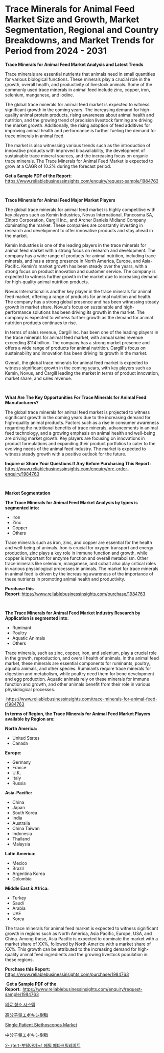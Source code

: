 <p><h1>Trace Minerals for Animal Feed Market Size and Growth, Market Segmentation, Regional and Country Breakdowns, and Market Trends for Period from 2024 -  2031</h1></p><p><strong>Trace Minerals for Animal Feed Market Analysis and Latest Trends</strong></p>
<p><p>Trace minerals are essential nutrients that animals need in small quantities for various biological functions. These minerals play a crucial role in the growth, overall health, and productivity of livestock animals. Some of the commonly used trace minerals in animal feed include zinc, copper, iron, selenium, manganese, and iodine.</p><p>The global trace minerals for animal feed market is expected to witness significant growth in the coming years. The increasing demand for high-quality animal protein products, rising awareness about animal health and nutrition, and the growing trend of precision livestock farming are driving the market growth. Additionally, the rising adoption of feed additives for improving animal health and performance is further fueling the demand for trace minerals in animal feed.</p><p>The market is also witnessing various trends such as the introduction of innovative products with improved bioavailability, the development of sustainable trace mineral sources, and the increasing focus on organic trace minerals. The Trace Minerals for Animal Feed Market is expected to grow at a CAGR of 10.2% during the forecast period.</p></p>
<p><strong>Get a Sample PDF of the Report:&nbsp;</strong> <a href="https://www.reliablebusinessinsights.com/enquiry/request-sample/1984763">https://www.reliablebusinessinsights.com/enquiry/request-sample/1984763</a></p>
<p>&nbsp;</p>
<p><strong>Trace Minerals for Animal Feed Major Market Players</strong></p>
<p><p>The global trace minerals for animal feed market is highly competitive with key players such as Kemin Industries, Novus International, Pancosma SA, Zinpro Corporation, Cargill Inc., and Archer Daniels Midland Company dominating the market. These companies are constantly investing in research and development to offer innovative products and stay ahead in the market.</p><p>Kemin Industries is one of the leading players in the trace minerals for animal feed market with a strong focus on research and development. The company has a wide range of products for animal nutrition, including trace minerals, and has a strong presence in North America, Europe, and Asia-Pacific. Kemin's market growth has been steady over the years, with a strong focus on product innovation and customer service. The company is expected to witness further growth in the market due to increasing demand for high-quality animal nutrition products.</p><p>Novus International is another key player in the trace minerals for animal feed market, offering a range of products for animal nutrition and health. The company has a strong global presence and has been witnessing steady growth in market share. Novus's focus on sustainable and high-performance solutions has been driving its growth in the market. The company is expected to witness further growth as the demand for animal nutrition products continues to rise.</p><p>In terms of sales revenue, Cargill Inc. has been one of the leading players in the trace minerals for animal feed market, with annual sales revenue exceeding $114 billion. The company has a strong market presence and offers a wide range of products for animal nutrition. Cargill's focus on sustainability and innovation has been driving its growth in the market.</p><p>Overall, the global trace minerals for animal feed market is expected to witness significant growth in the coming years, with key players such as Kemin, Novus, and Cargill leading the market in terms of product innovation, market share, and sales revenue.</p></p>
<p>&nbsp;</p>
<p><strong>What Are The Key Opportunities For Trace Minerals for Animal Feed Manufacturers?</strong></p>
<p><p>The global trace minerals for animal feed market is projected to witness significant growth in the coming years due to the increasing demand for high-quality animal products. Factors such as a rise in consumer awareness regarding the nutritional benefits of trace minerals, advancements in animal feed technology, and a growing emphasis on animal health and well-being are driving market growth. Key players are focusing on innovations in product formulations and expanding their product portfolios to cater to the evolving needs of the animal feed industry. The market is expected to witness steady growth with a positive outlook for the future.</p></p>
<p><strong>Inquire or Share Your Questions If Any Before Purchasing This Report:</strong> <a href="https://www.reliablebusinessinsights.com/enquiry/pre-order-enquiry/1984763">https://www.reliablebusinessinsights.com/enquiry/pre-order-enquiry/1984763</a></p>
<p>&nbsp;</p>
<p><strong>Market Segmentation</strong></p>
<p><strong>The Trace Minerals for Animal Feed Market Analysis by types is segmented into:</strong></p>
<p><ul><li>Iron</li><li>Zinc</li><li>Copper</li><li>Others</li></ul></p>
<p><p>Trace minerals such as iron, zinc, and copper are essential for the health and well-being of animals. Iron is crucial for oxygen transport and energy production, zinc plays a key role in immune function and growth, while copper is important for enzyme function and overall metabolism. Other trace minerals like selenium, manganese, and cobalt also play critical roles in various physiological processes in animals. The market for trace minerals in animal feed is driven by the increasing awareness of the importance of these nutrients in promoting animal health and productivity.</p></p>
<p><strong>Purchase this Report:&nbsp;</strong><a href="https://www.reliablebusinessinsights.com/purchase/1984763">https://www.reliablebusinessinsights.com/purchase/1984763</a></p>
<p>&nbsp;</p>
<p><strong>The Trace Minerals for Animal Feed Market Industry Research by Application is segmented into:</strong></p>
<p><ul><li>Ruminant</li><li>Poultry</li><li>Aquatic Animals</li><li>Others</li></ul></p>
<p><p>Trace minerals, such as zinc, copper, iron, and selenium, play a crucial role in the growth, reproduction, and overall health of animals. In the animal feed market, these minerals are essential components for ruminants, poultry, aquatic animals, and other species. Ruminants require trace minerals for digestion and metabolism, while poultry need them for bone development and egg production. Aquatic animals rely on these minerals for immune function and growth, and other animals benefit from their role in various physiological processes.</p></p>
<p><a href="https://www.reliablebusinessinsights.com/trace-minerals-for-animal-feed-r1984763">&nbsp;https://www.reliablebusinessinsights.com/trace-minerals-for-animal-feed-r1984763</a></p>
<p><strong>In terms of Region, the Trace Minerals for Animal Feed Market Players available by Region are:</strong></p>
<p>
    <p> <strong> North America: </strong>
        <ul>
            <li>United States</li>
            <li>Canada</li>
        </ul>
        </p> 
    <p> <strong> Europe: </strong>
        <ul>
            <li>Germany</li>
            <li>France</li>
            <li>U.K.</li>
            <li>Italy</li>
            <li>Russia</li>
        </ul>
        </p> 
    <p> <strong> Asia-Pacific: </strong>
        <ul>
            <li>China</li>
            <li>Japan</li>
            <li>South Korea</li>
            <li>India</li>
            <li>Australia</li>
            <li>China Taiwan</li>
            <li>Indonesia</li>
            <li>Thailand</li>
            <li>Malaysia</li>
        </ul>
        </p> 
    <p> <strong> Latin America: </strong>
        <ul>
            <li>Mexico</li>
            <li>Brazil</li>
            <li>Argentina Korea</li>
            <li>Colombia</li>
        </ul>
        </p> 
    <p> <strong> Middle East & Africa: </strong>
        <ul>
            <li>Turkey</li>
            <li>Saudi</li>
            <li>Arabia</li>
            <li>UAE</li>
            <li>Korea</li>
        </ul>
    </p>
    </p>
<p><p>The trace minerals for animal feed market is expected to witness significant growth in regions such as North America, Asia Pacific, Europe, USA, and China. Among these, Asia Pacific is expected to dominate the market with a market share of XX%, followed by North America with a market share of XX%. This growth can be attributed to the increasing demand for high-quality animal feed ingredients and the growing livestock population in these regions.</p></p>
<p><strong>Purchase this Report: </strong><a href="https://www.reliablebusinessinsights.com/purchase/1984763">https://www.reliablebusinessinsights.com/purchase/1984763</a></p>
<p>&nbsp;<strong>Get a Sample PDF of the Report:&nbsp;&nbsp;</strong><a href="https://www.reliablebusinessinsights.com/enquiry/request-sample/1984763">https://www.reliablebusinessinsights.com/enquiry/request-sample/1984763</a></p>
<p><strong></strong></p>
<p><p><a href="https://github.com/fernandotryO5lson96765/Market-Research-Report-List-2/blob/main/5067058127128.md">의료 청소 시스템</a></p><p><a href="https://github.com/laurenreichert/Market-Research-Report-List-2/blob/main/1246896120068.md">高分子量エポキシ樹脂</a></p><p><a href="https://github.com/jodemen/Market-Research-Report-List-3/blob/main/single-patient-stethoscopes-market.md">Single Patient Stethoscopes Market</a></p><p><a href="https://github.com/vtbvgl20191192/Market-Research-Report-List-2/blob/main/4904355120067.md">中分子量エポキシ樹脂</a></p><p><a href="https://medium.com/@danykakilback/2-%ED%85%8C%EB%A5%B4%ED%8A%B8-%EB%B6%80%ED%8B%B8%EC%95%84%EB%AF%B8%EB%85%B8-%EC%97%90%EC%B9%A0%ED%94%BC%EB%A9%94%ED%83%80%ED%81%AC%EB%A6%B4%EB%A0%88%EC%9D%B4%ED%8A%B8-%EC%8B%9C%EC%9E%A5-%EC%A0%90%EC%9C%A0%EC%9C%A8-%EB%B0%8F-%EC%8B%A0%EA%B7%9C-%ED%8A%B8%EB%A0%8C%EB%93%9C-%EB%B6%84%EC%84%9D-%EC%9C%A0%ED%98%95-%EC%9D%91%EC%9A%A9-%EC%B5%9C%EC%A2%85%EC%82%AC%EC%9A%A9-%EB%B0%8F-2024%EB%85%84%EB%B6%80%ED%84%B0-2031%EB%85%84%EA%B9%8C%EC%A7%80%EC%9D%98-%EC%98%88%EC%B8%A1%EC%97%90-%EB%94%B0%EB%9D%BC-4db2852b5f15">2- (tert-부틸아미노) 에틸 메타크릴레이트</a></p></p>
